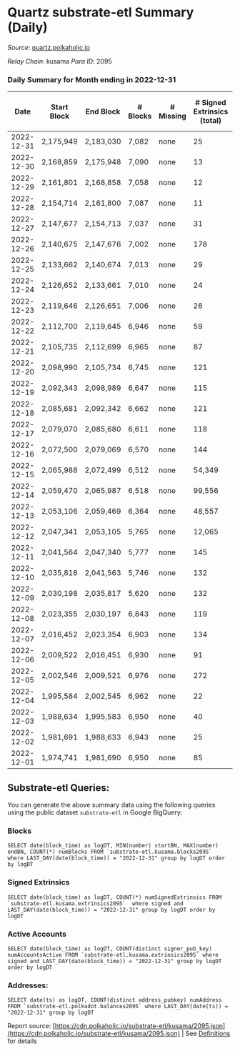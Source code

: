 # Quartz substrate-etl Summary (Daily)

_Source_: [quartz.polkaholic.io](https://quartz.polkaholic.io)

*Relay Chain*: kusama
*Para ID*: 2095



### Daily Summary for Month ending in 2022-12-31


| Date | Start Block | End Block | # Blocks | # Missing | # Signed Extrinsics (total) | # Active Accounts | # Addresses with Balances | # Events | # Transfers | # XCM Transfers In | # XCM Transfers Out |
| ---- | ----------- | --------- | -------- | --------- | --------------------------- | ----------------- | ------------------------- | -------- | ----------- | ------------------ | ------------------- |
| 2022-12-31 | 2,175,949 | 2,183,030 | 7,082 | none  | 25 | 9 | 75,043 | 15,233 | 6 ($2.41) |   |   |
| 2022-12-30 | 2,168,859 | 2,175,948 | 7,090 | none  | 13 | 6 | 75,042 | 15,118 |   |   |   |
| 2022-12-29 | 2,161,801 | 2,168,858 | 7,058 | none  | 12 | 7 | 75,040 | 15,047 | 7 ($5.66) |   |   |
| 2022-12-28 | 2,154,714 | 2,161,800 | 7,087 | none  | 11 | 7 | 75,039 | 15,104 | 7 ($2.47) |   | 1 ($0.47) |
| 2022-12-27 | 2,147,677 | 2,154,713 | 7,037 | none  | 31 | 14 | 75,038 | 15,137 | 7 ($23.56) | 1 ($0.003) | 2 ($9.58) |
| 2022-12-26 | 2,140,675 | 2,147,676 | 7,002 | none  | 178 | 28 | 75,035 | 16,055 | 7 ($9.04) |   |   |
| 2022-12-25 | 2,133,662 | 2,140,674 | 7,013 | none  | 29 | 9 | 75,018 | 15,085 | 1 ($26.02) |   |   |
| 2022-12-24 | 2,126,652 | 2,133,661 | 7,010 | none  | 24 | 9 |  | 15,001 | 2 ($62.01) |   |   |
| 2022-12-23 | 2,119,646 | 2,126,651 | 7,006 | none  | 26 | 10 |  | 15,016 | 5 ($199.84) |   |   |
| 2022-12-22 | 2,112,700 | 2,119,645 | 6,946 | none  | 59 | 18 |  | 15,163 | 8 ($65.50) |   |   |
| 2022-12-21 | 2,105,735 | 2,112,699 | 6,965 | none  | 87 | 14 |  | 15,264 | 13 ($300.64) | 2 ($0.03) | 1 ($0.003) |
| 2022-12-20 | 2,098,990 | 2,105,734 | 6,745 | none  | 121 | 10 |  | 14,890 | 5 ($95.74) |   |   |
| 2022-12-19 | 2,092,343 | 2,098,989 | 6,647 | none  | 115 | 7 |  | 187,394 | 56,111 ($185.59) |   | 1 ($30.53) |
| 2022-12-18 | 2,085,681 | 2,092,342 | 6,662 | none  | 121 | 5 | 19,379 | 14,647 | 7 ($343.36) | 1 ($13.61) | 1 ($68.19) |
| 2022-12-17 | 2,079,070 | 2,085,680 | 6,611 | none  | 118 | 8 | 19,379 | 14,499 | 7 ($2,524.52) |   |   |
| 2022-12-16 | 2,072,500 | 2,079,069 | 6,570 | none  | 144 | 9 | 19,378 | 14,586 | 1 ($0.004) | 2 ($9.25) |   |
| 2022-12-15 | 2,065,988 | 2,072,499 | 6,512 | none  | 54,349 | 16 | 19,377 | 285,645 | 6 ($45.13) |   |   |
| 2022-12-14 | 2,059,470 | 2,065,987 | 6,518 | none  | 99,556 | 11 | 19,352 | 511,511 | 3 ($2.96) |   |   |
| 2022-12-13 | 2,053,106 | 2,059,469 | 6,364 | none  | 48,557 | 14 | 19,351 | 554,237 | 18 ($81.97) | 2 ($3.03) | 4 ($35.32) |
| 2022-12-12 | 2,047,341 | 2,053,105 | 5,765 | none  | 12,065 | 11 | 19,350 | 370,556 | 18 ($253.77) | 2 ($62.23) | 7 ($95.09) |
| 2022-12-11 | 2,041,564 | 2,047,340 | 5,777 | none  | 145 | 3 |  | 12,856 | 28 ($2,014.36) |   |   |
| 2022-12-10 | 2,035,818 | 2,041,563 | 5,746 | none  | 132 | 8 |  | 12,719 | 6 ($1,041.05) |   |   |
| 2022-12-09 | 2,030,198 | 2,035,817 | 5,620 | none  | 132 | 6 | 19,346 | 12,486 | 4 ($0.10) | 2 ($0.07) | 2 ($0.10) |
| 2022-12-08 | 2,023,355 | 2,030,197 | 6,843 | none  | 119 | 11 | 19,345 | 15,311 | 10 ($253.59) | 3 ($4.54) | 3 ($0.74) |
| 2022-12-07 | 2,016,452 | 2,023,354 | 6,903 | none  | 134 | 13 | 19,344 | 15,846 | 8 ($59.51) |   | 1 ($13.74) |
| 2022-12-06 | 2,009,522 | 2,016,451 | 6,930 | none  | 91 | 8 |  | 15,465 | 2 ($12.26) |   |   |
| 2022-12-05 | 2,002,546 | 2,009,521 | 6,976 | none  | 272 | 33 | 19,339 | 16,252 | 16 ($741.23) | 2 ($8.14) | 2 ($29.25) |
| 2022-12-04 | 1,995,584 | 2,002,545 | 6,962 | none  | 22 | 10 | 19,323 | 14,894 | 17 ($3,871.44) | 1 ($2.23) | 3 ($45.84) |
| 2022-12-03 | 1,988,634 | 1,995,583 | 6,950 | none  | 40 | 6 |  | 15,017 | 3 ($41.53) |   |   |
| 2022-12-02 | 1,981,691 | 1,988,633 | 6,943 | none  | 25 | 7 |  | 14,868 | 4 ($54.02) |   |   |
| 2022-12-01 | 1,974,741 | 1,981,690 | 6,950 | none  | 85 | 19 | 19,320 | 15,387 | 13 ($388.95) |   | 1 ($31.99) |

## Substrate-etl Queries:
You can generate the above summary data using the following queries using the public dataset `substrate-etl` in Google BigQuery:


### Blocks
```
SELECT date(block_time) as logDT, MIN(number) startBN, MAX(number) endBN, COUNT(*) numBlocks FROM `substrate-etl.kusama.blocks2095`  where LAST_DAY(date(block_time)) = "2022-12-31" group by logDT order by logDT
```


### Signed Extrinsics
```
SELECT date(block_time) as logDT, COUNT(*) numSignedExtrinsics FROM `substrate-etl.kusama.extrinsics2095`  where signed and LAST_DAY(date(block_time)) = "2022-12-31" group by logDT order by logDT
```


### Active Accounts
```
SELECT date(block_time) as logDT, COUNT(distinct signer_pub_key) numAccountsActive FROM `substrate-etl.kusama.extrinsics2095` where signed and LAST_DAY(date(block_time)) = "2022-12-31" group by logDT order by logDT
```


### Addresses:
```
SELECT date(ts) as logDT, COUNT(distinct address_pubkey) numAddress FROM `substrate-etl.polkadot.balances2095` where LAST_DAY(date(ts)) = "2022-12-31" group by logDT
```



Report source: [https://cdn.polkaholic.io/substrate-etl/kusama/2095.json](https://cdn.polkaholic.io/substrate-etl/kusama/2095.json) | See [Definitions](/DEFINITIONS.md) for details
